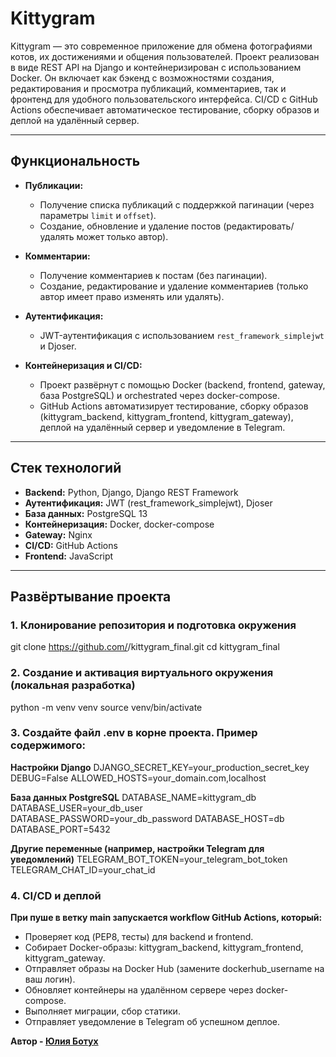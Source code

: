 # Kittygram

Kittygram — это современное приложение для обмена фотографиями котов, их достижениями и общения пользователей. Проект реализован в виде REST API на Django и контейнеризирован с использованием Docker. Он включает как бэкенд с возможностями создания, редактирования и просмотра публикаций, комментариев, так и фронтенд для удобного пользовательского интерфейса. CI/CD с GitHub Actions обеспечивает автоматическое тестирование, сборку образов и деплой на удалённый сервер.

---

## Функциональность

- **Публикации:**  
  - Получение списка публикаций с поддержкой пагинации (через параметры `limit` и `offset`).  
  - Создание, обновление и удаление постов (редактировать/удалять может только автор).

- **Комментарии:**  
  - Получение комментариев к постам (без пагинации).  
  - Создание, редактирование и удаление комментариев (только автор имеет право изменять или удалять).

- **Аутентификация:**  
  - JWT-аутентификация с использованием `rest_framework_simplejwt` и Djoser.

- **Контейнеризация и CI/CD:**  
  - Проект развёрнут с помощью Docker (backend, frontend, gateway, база PostgreSQL) и orchestrated через docker-compose.  
  - GitHub Actions автоматизирует тестирование, сборку образов (kittygram_backend, kittygram_frontend, kittygram_gateway), деплой на удалённый сервер и уведомление в Telegram.

---

## Стек технологий

- **Backend:** Python, Django, Django REST Framework  
- **Аутентификация:** JWT (rest_framework_simplejwt), Djoser  
- **База данных:** PostgreSQL 13  
- **Контейнеризация:** Docker, docker-compose  
- **Gateway:** Nginx  
- **CI/CD:** GitHub Actions  
- **Frontend:** JavaScript

---

## Развёртывание проекта

### 1. Клонирование репозитория и подготовка окружения

git clone https://github.com/<your-github-username>/kittygram_final.git
cd kittygram_final

### 2. Создание и активация виртуального окружения (локальная разработка)

python -m venv venv
source venv/bin/activate

### 3. Создайте файл .env в корне проекта. Пример содержимого:

**Настройки Django**
DJANGO_SECRET_KEY=your_production_secret_key
DEBUG=False
ALLOWED_HOSTS=your_domain.com,localhost

**База данных PostgreSQL**
DATABASE_NAME=kittygram_db
DATABASE_USER=your_db_user
DATABASE_PASSWORD=your_db_password
DATABASE_HOST=db
DATABASE_PORT=5432

**Другие переменные (например, настройки Telegram для уведомлений)**
TELEGRAM_BOT_TOKEN=your_telegram_bot_token
TELEGRAM_CHAT_ID=your_chat_id

### 4. CI/CD и деплой

**При пуше в ветку main запускается workflow GitHub Actions, который:**
- Проверяет код (PEP8, тесты) для backend и frontend.
- Собирает Docker-образы: kittygram_backend, kittygram_frontend, kittygram_gateway.
- Отправляет образы на Docker Hub (замените dockerhub_username на ваш логин).
- Обновляет контейнеры на удалённом сервере через docker-compose.
- Выполняет миграции, сбор статики.
- Отправляет уведомление в Telegram об успешном деплое.

**Автор - [Юлия Ботух](https://github.com/Botukh)**